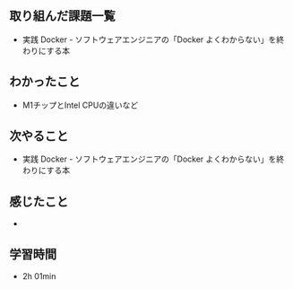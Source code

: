 ## 取り組んだ課題一覧
- 実践 Docker - ソフトウェアエンジニアの「Docker よくわからない」を終わりにする本
## わかったこと
- M1チップとIntel CPUの違いなど
## 次やること
- 実践 Docker - ソフトウェアエンジニアの「Docker よくわからない」を終わりにする本
## 感じたこと
-
## 学習時間
- 2h 01min

